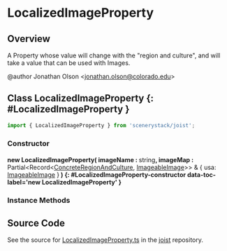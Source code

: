 # LocalizedImageProperty

## Overview

A Property whose value will change with the "region and culture", and will take a value that can be used with Images.

@author Jonathan Olson &lt;jonathan.olson@colorado.edu&gt;

## Class LocalizedImageProperty {: #LocalizedImageProperty }


```js
import { LocalizedImageProperty } from 'scenerystack/joist';
```
### Constructor

#### new LocalizedImageProperty( imageName : <span style="font-weight: 400;"><span style="color: hsla(calc(var(--md-hue) + 180deg),80%,40%,1);">string</span></span>, imageMap : <span style="font-weight: 400;">Partial&lt;Record&lt;[ConcreteRegionAndCulture](../joist/concreteRegionAndCultureProperty.md#ConcreteRegionAndCulture), [ImageableImage](../scenery/Imageable.md#ImageableImage)&gt;&gt; &amp; { usa: [ImageableImage](../scenery/Imageable.md#ImageableImage) }</span> ) {: #LocalizedImageProperty-constructor data-toc-label='new LocalizedImageProperty' }

### Instance Methods





## Source Code

See the source for [LocalizedImageProperty.ts](https://github.com/phetsims/joist/blob/main/js/i18n/LocalizedImageProperty.ts) in the [joist](https://github.com/phetsims/joist) repository.
